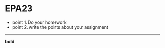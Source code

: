 # EPA23

+ point 1. Do your homework
+ point 2. write the points about your assignment

---

**bold**
